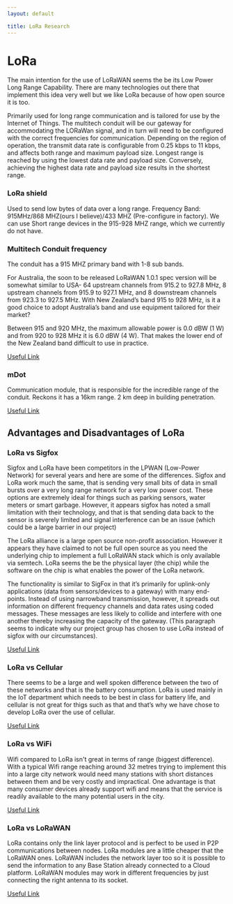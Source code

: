 ```yaml
---
layout: default

title: LoRa Research
---
```


# LoRa

The main intention for the use of LoRaWAN seems the be its Low Power Long Range Capability. There are many technologies out there that
implement this idea very well but we like LoRa because of how open source it is too. 


Primarily used for long range communication and is tailored for use by the Internet of Things. 
The multitech conduit will be our gateway for accommodating the LORaWan signal, and in turn will need to be 
configured with the correct frequencies for communication.
Depending on the region of operation, the transmit data rate is configurable from 0.25 kbps to 11 kbps, and affects both range 
and maximum payload size. Longest range is reached by using the lowest data rate and payload size. 
Conversely, achieving the highest data rate and payload size results in the shortest range.

### LoRa shield 

Used to send low bytes of data over a long range. Frequency Band: 915MHz/868 MHZ(ours I believe)/433 MHZ (Pre-configure in factory).
We can use Short range devices in the 915-928 MHZ range, which we currently do not have. 

### Multitech Conduit frequency

The conduit has a 915 MHZ primary band with 1-8 sub bands. 


For Australia, the soon to be released LoRaWAN 1.0.1 spec version will be 
somewhat similar to USA- 64 upstream channels from 915.2 to 927.8 MHz, 8 upstream channels from 915.9 to 927.1 MHz, 
and 8 downstream channels from 923.3 to 927.5 MHz.
With New Zealand’s band 915 to 928 MHz, is it a good choice to adopt Australia’s band and use equipment tailored for their market?


Between 915 and 920 MHz, the maximum allowable power is 0.0 dBW (1 W) and from 920 to 928 MHz it is 6.0 dBW (4 W). 
That makes the lower end of the New Zealand band difficult to use in practice.

[Useful Link](https://kotahi.net/radio-frequencies-bands-and-inspections/)

### mDot

Communication module, that is responsible for the incredible range of the conduit. Reckons it has a 16km range. 
2 km deep in building penetration. 

[Useful Link](https://developer.mbed.org/platforms/MTS-mDot-F411/)

## Advantages and Disadvantages of LoRa

### LoRa vs Sigfox

Sigfox and LoRa have been competitors in the LPWAN (Low-Power Network) for several years and here are some of the differences. 
Sigfox and LoRa work much the same, that is sending very small bits of data in small bursts over a very long range network for a very low power cost. 
These options are extremely ideal for things such as parking sensors, water meters or smart garbage. However, it appears sigfox has noted a small limitation
with their technology, and that is that sending data back to the sensor is severely limited and signal interference can be an issue (which 
could be a large barrier in our project)


The LoRa alliance is a large open source non-profit association. However it appears they have claimed to not be full open source as you need
the underlying chip to implement a full LoRaWAN stack which is only available via semtech.
LoRa seems the be the physical layer (the chip) while the software on the chip is what enables the power of the LoRa network. 


The functionality is similar to SigFox in that it’s primarily for uplink-only applications (data from sensors/devices to a gateway) 
with many end-points. Instead of using narrowband transmission, however, it spreads out information on different frequency channels and 
data rates using coded messages. These messages are less likely to collide and interfere with one another thereby increasing the capacity 
of the gateway. (This paragraph seems to indicate why our project group has chosen to use LoRa instead of sigfox with our circumstances).

[Useful Link](https://www.leverege.com/blogpost/iot-connectivity-comparison-lora-sigfox-rpma-lpwan-technologies)

### LoRa vs Cellular

There seems to be a large and well spoken difference between the two of these networks and that is the battery consumption. 
LoRa is used mainly in the IoT department which needs to be best in class for battery life, and cellular is not great for thigs 
such as that and that’s why we have chose to develop LoRa over the use of cellular. 

[Useful Link](http://www.3glteinfo.com/lora/lora-advantages/)

### LoRa vs WiFi

Wifi compared to LoRa isn't great in terms of range (biggest difference). With a typical Wifi range reaching around 32 metres trying to implement this 
into a large city network would need many stations with short distances between them and be very costly and impractical. One advantage is that many consumer devices already support
wifi and means that the service is readily available to the many potential users in the city.

[Useful Link](http://www.ceva-dsp.com/ourblog/game-of-iot-communication-protocols-lora-sigfox-nb-iot-wi-fi-will-there-be-a-sole-ruler/)

### LoRa vs LoRaWAN

LoRa contains only the link layer protocol and is perfect to be used in P2P communications between nodes. LoRa modules 
are a little cheaper that the LoRaWAN ones.
LoRaWAN includes the network layer too so it is possible to send the information to any Base Station already connected 
to a Cloud platform. LoRaWAN modules may work in different frequencies by just connecting the right antenna to its socket.

[Useful Link](http://www.libelium.com/development/waspmote/documentation/lora-vs-lorawan/)